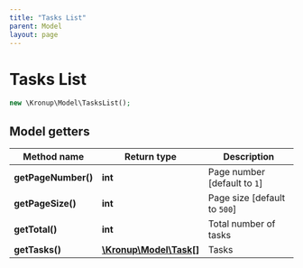 ```yaml
---
title: "Tasks List"
parent: Model
layout: page
---
```


# Tasks List

```php
new \Kronup\Model\TasksList();
```

## Model getters

Method name | Return type | Description
------------ | ------------- | -------------
**getPageNumber()** | **int** | Page number   [default to `1`]
**getPageSize()** | **int** | Page size   [default to `500`]
**getTotal()** | **int** | Total number of tasks
**getTasks()** | [**\Kronup\Model\Task[]**](../Task) | Tasks

